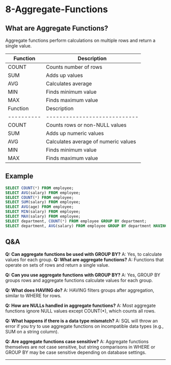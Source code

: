# 8-Aggregate-Functions

## What are Aggregate Functions?
Aggregate functions perform calculations on multiple rows and return a single value.

| Function | Description                |
|----------|----------------------------|
| COUNT    | Counts number of rows      |
| SUM      | Adds up values             |
| AVG      | Calculates average         |
| MIN      | Finds minimum value        |
| MAX      | Finds maximum value        |
| Function | Description                |
|----------|----------------------------|
| COUNT    | Counts rows or non-NULL values |
| SUM      | Adds up numeric values     |
| AVG      | Calculates average of numeric values |
| MIN      | Finds minimum value        |
| MAX      | Finds maximum value        |

## Example
```sql
SELECT COUNT(*) FROM employee;
SELECT AVG(salary) FROM employee;
SELECT COUNT(*) FROM employee;
SELECT SUM(salary) FROM employee;
SELECT AVG(age) FROM employee;
SELECT MIN(salary) FROM employee;
SELECT MAX(salary) FROM employee;
SELECT department, COUNT(*) FROM employee GROUP BY department;
SELECT department, AVG(salary) FROM employee GROUP BY department HAVING AVG(salary) > 20000;
```

## Q&A
**Q: Can aggregate functions be used with GROUP BY?**
A: Yes, to calculate values for each group.
**Q: What are aggregate functions?**
A: Functions that operate on sets of rows and return a single value.

**Q: Can you use aggregate functions with GROUP BY?**
A: Yes, GROUP BY groups rows and aggregate functions calculate values for each group.

**Q: What does HAVING do?**
A: HAVING filters groups after aggregation, similar to WHERE for rows.

**Q: How are NULLs handled in aggregate functions?**
A: Most aggregate functions ignore NULL values except COUNT(*), which counts all rows.

**Q: What happens if there is a data type mismatch?**
A: SQL will throw an error if you try to use aggregate functions on incompatible data types (e.g., SUM on a string column).

**Q: Are aggregate functions case sensitive?**
A: Aggregate functions themselves are not case sensitive, but string comparisons in WHERE or GROUP BY may be case sensitive depending on database settings.

---

